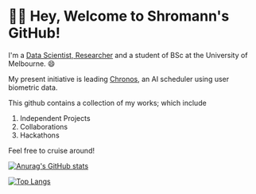 # 👋🏼  Hey, Welcome to Shromann's GitHub!

I'm a [Data Scientist, Researcher](https://www.linkedin.com/in/shromannmajumder/) and a student of BSc at the University of Melbourne. 😄

My present initiative is leading [Chronos](https://github.com/shromann/Chronos), an AI scheduler using user biometric data. 

This github contains a collection of my works; which include
1. Independent Projects
2. Collaborations
3. Hackathons

Feel free to cruise around!


[![Anurag's GitHub stats](https://github-readme-stats.vercel.app/api?username=shromann&count_private=true&theme=react&show_icons=true&hide=issues)](https://github.com/anuraghazra/github-readme-stats)

[![Top Langs](https://github-readme-stats.vercel.app/api/top-langs/?username=shromann&langs_count=8&layout=compact&theme=react)](https://github.com/anuraghazra/github-readme-stats)
<!--
**shromann/shromann** is a ✨ _special_ ✨ repository because its `README.md` (this file) appears on your GitHub profile.

Here are some ideas to get you started:

- 🔭 I’m currently working on ...
- 🌱 I’m currently learning ...
- 👯 I’m looking to collaborate on ...
- 🤔 I’m looking for help with ...
- 💬 Ask me about ...
- 📫 How to reach me: ...
- 😄 Pronouns: ...
- ⚡ Fun fact: ...
-->
